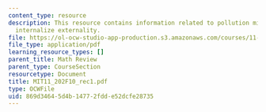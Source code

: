 ```yaml
---
content_type: resource
description: This resource contains information related to pollution mitigation to
  internalize externality.
file: https://ol-ocw-studio-app-production.s3.amazonaws.com/courses/11-202-planning-economics-fall-2010/869d34645d4b14772fdde52dcfe28735_MIT11_202F10_rec1.pdf
file_type: application/pdf
learning_resource_types: []
parent_title: Math Review
parent_type: CourseSection
resourcetype: Document
title: MIT11_202F10_rec1.pdf
type: OCWFile
uid: 869d3464-5d4b-1477-2fdd-e52dcfe28735
---
```

